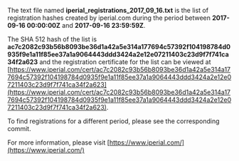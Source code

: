 The text file named **iperial_registrations_2017_09_16.txt** is the list of registration hashes created by iperial.com during the period between **2017-09-16 00:00:00Z** and **2017-09-16 23:59:59Z**.

The SHA 512 hash of the list is **ac7c2082c93b56b8093be36d1a42a5e314a177694c57392f104198784d0935f9e1a11f85ee37a1a9064443ddd3424a2e12e07211403c23d9f7f741ca34f2a623** and the registration certificate for the list can be viewed at [https://www.iperial.com/cert/ac7c2082c93b56b8093be36d1a42a5e314a177694c57392f104198784d0935f9e1a11f85ee37a1a9064443ddd3424a2e12e07211403c23d9f7f741ca34f2a623](https://www.iperial.com/cert/ac7c2082c93b56b8093be36d1a42a5e314a177694c57392f104198784d0935f9e1a11f85ee37a1a9064443ddd3424a2e12e07211403c23d9f7f741ca34f2a623).

To find registrations for a different period, please see the corresponding commit.

For more information, please visit [https://www.iperial.com/](https://www.iperial.com/)
